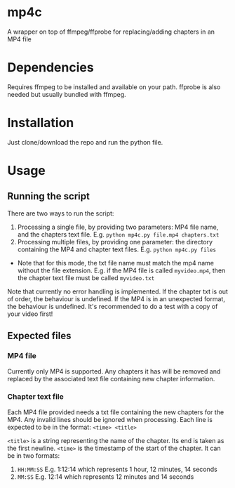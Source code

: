 # mp4c

A wrapper on top of ffmpeg/ffprobe for replacing/adding chapters in an MP4 file

# Dependencies

Requires ffmpeg to be installed and available on your path. ffprobe is also needed but usually bundled with ffmpeg.

# Installation

Just clone/download the repo and run the python file.

# Usage

## Running the script

There are two ways to run the script:
1. Processing a single file, by providing two parameters: MP4 file name, and the chapters text file. E.g. `python mp4c.py file.mp4 chapters.txt`
2. Processing multiple files, by providing one parameter: the directory containing the MP4 and chapter text files. E.g. `python mp4c.py files`
  - Note that for this mode, the txt file name must match the mp4 name without the file extension. E.g. if the MP4 file is called `myvideo.mp4`, then the chapter text file must be called `myvideo.txt`

Note that currently no error handling is implemented. If the chapter txt is out of order, the behaviour is undefined. If the MP4 is in an unexpected format, the behaviour is undefined. It's recommended to do a test with a copy of your video first!

## Expected files

### MP4 file

Currently only MP4 is supported. Any chapters it has will be removed and replaced by the associated text file containing new chapter information.

### Chapter text file

Each MP4 file provided needs a txt file containing the new chapters for the MP4.
Any invalid lines should be ignored when processing. 
Each line is expected to be in the format: `<time> <title>`

`<title>` is a string representing the name of the chapter. Its end is taken as the first newline.
`<time>` is the timestamp of the start of the chapter. It can be in two formats:
1. `HH:MM:SS` E.g. 1:12:14 which represents 1 hour, 12 minutes, 14 seconds
2. `MM:SS` E.g. 12:14 which represents 12 minutes and 14 seconds